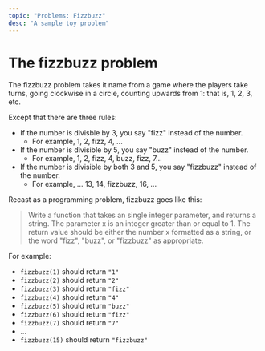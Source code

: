 ```yaml
---
topic: "Problems: Fizzbuzz"
desc: "A sample toy problem"
---
```


# The fizzbuzz problem

The fizzbuzz problem takes it name from a game where the players take turns, going clockwise in a circle, counting
upwards from 1: that is, 1, 2, 3, etc.

Except that there are three rules:

* If the number is divisble by 3, you say "fizz" instead of the number.  
    * For example, 1, 2, fizz, 4, ...
* If the number is divisible by 5, you say "buzz" instead of the number.  
    * For example, 1, 2, fizz, 4, buzz, fizz, 7...
* If the number is divisible by both 3 and 5, you say "fizzbuzz" instead of the number.
    * For example, ... 13, 14, fizzbuzz, 16, ...
    
Recast as a programming problem, fizzbuzz goes like this:

> Write a function that takes an single integer parameter, and returns a string.
> The parameter x is an integer greater than or equal to 1.
> The return value should be either the number x formatted as a string, or the word "fizz", "buzz", or "fizzbuzz" as appropriate.

For example: 

* `fizzbuzz(1)` should return `"1"`
* `fizzbuzz(2)` should return `"2"`
* `fizzbuzz(3)` should return `"fizz"`
* `fizzbuzz(4)` should return `"4"`
* `fizzbuzz(5)` should return `"buzz"`
* `fizzbuzz(6)` should return `"fizz"`
* `fizzbuzz(7)` should return `"7"`
* ...
* `fizzbuzz(15)` should return `"fizzbuzz"`
